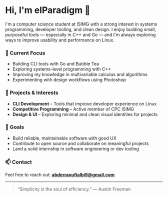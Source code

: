# Hi, I'm elParadigm 👋

I'm a computer science student at ISIMG with a strong interest in systems programming, developer tooling, and clean design. I enjoy building small, purposeful tools — especially in C++ and Go — and I'm always exploring ways to improve usability and performance on Linux.

### 🚀 Current Focus
- Building CLI tools with Go and Bubble Tea  
- Exploring systems-level programming with C++  
- Improving my knowledge in multivariable calculus and algorithms  
- Experimenting with design workflows using Photoshop

### 🧠 Projects & Interests
- **CLI Development** – Tools that improve developer experience on Linux  
- **Competitive Programming** – Active member of CPC ISIMG  
- **Design & UI** – Exploring minimal and clean visual identities for projects

### 📌 Goals
- Build reliable, maintainable software with good UX  
- Contribute to open source and collaborate on meaningful projects  
- Land a solid internship in software engineering or dev tooling

### 📫 Contact
Feel free to reach out: **abderraouftalbi9@gmail.com**

---

> “Simplicity is the soul of efficiency.” — Austin Freeman
